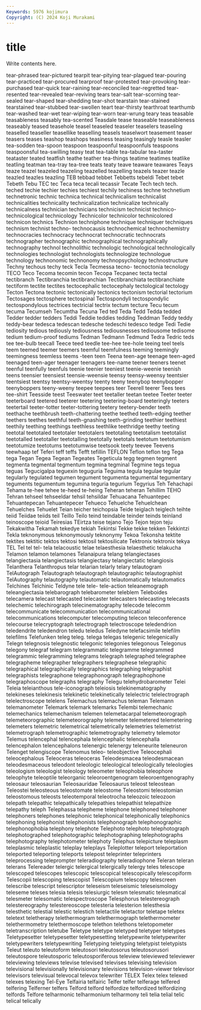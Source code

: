 ```yaml
---
Keywords: 5976 kojimura
Copyright: (C) 2024 Koji Murakami
---
```


# title

Write contents here.



 tear-phrased tear-pictured tearpit tear-pitying tear-plagued
tear-pouring tear-practiced tear-procured tearproof tear-protested tear-provoking tear-purchased tear-quick tear-raining tear-reconciled
tear-regretted tear-resented tear-revealed tear-reviving tears tear-salt tear-scorning tear-sealed tear-shaped tear-shedding
tear-shot tearstain tear-stained tearstained tear-stubbed tear-swollen teart tear-thirsty tearthroat tearthumb
tear-washed tear-wet tear-wiping tear-worn tear-wrung teary teas teasable teasableness teasably
tea-scented Teasdale tease teaseable teaseableness teaseably teased teasehole teasel teaseled
teaseler teaselers teaseling teaselled teaseller teasellike teaselling teasels teaselwort teasement
teaser teasers teases teashop teashops teasiness teasing teasingly teasle teasler
tea-sodden tea-spoon teaspoon teaspoonful teaspoonfuls teaspoons teaspoonsful tea-swilling teasy teat
tea-table tea-tabular tea-taster teataster teated teatfish teathe teather tea-things teatime
teatimes teatlike teatling teatman tea-tray tea-tree teats teaty teave teaware
teawares Teays teaze teazel teazeled teazeling teazelled teazelling teazels teazer
teazle teazled teazles teazling TEB tebbad tebbet Tebbetts tebeldi Tebet
tebet Tebeth Tebu TEC tec Teca teca tecali tecassir Tecate
Tech tech tech. teched techie techier techies techiest techily techiness
techne technetium technetronic technic technica technical technicalism technicalist technicalities technicality
technicalization technicalize technically technicalness technician technicians technicism technicist technico- technicological
technicology Technicolor technicolor technicolored technicon technics Technion techniphone technique techniquer
techniques technism technist techno- technocausis technochemical technochemistry technocracies technocracy technocrat
technocratic technocrats technographer technographic technographical technographically technography technol technolithic technologic
technological technologically technologies technologist technologists technologize technologue technology technonomic technonomy
technopsychology technostructure Techny techous techy teck Tecla Tecmessa tecno- tecnoctonia
tecnology TECO Teco Tecoma tecomin tecon Tecopa Tecpanec tecta tectal
tectibranch Tectibranchia tectibranchian Tectibranchiata tectibranchiate tectiform tectite tectites tectocephalic tectocephaly
tectological tectology Tecton Tectona tectonic tectonically tectonics tectonism tectorial tectorium
Tectosages tectosphere tectospinal Tectospondyli tectospondylic tectospondylous tectrices tectricial tectrix tectum
tecture Tecu tecum tecuma Tecumseh Tecumtha Tecuna Ted ted Teda
Tedd Tedda tedded Tedder tedder tedders Teddi Teddie teddies tedding
Teddman Teddy teddy teddy-bear tedesca tedescan tedesche tedeschi tedesco tedge
Tedi Tedie tediosity tedious tediously tediousness tediousnesses tediousome tedisome tedium
tedium-proof tediums Tedman Tedmann Tedmund Tedra Tedric teds tee tee-bulb
teecall Teece teed teedle tee-hee tee-hole teeing teel teels teem
teemed teemer teemers teemful teemfulness teeming teemingly teemingness teemless teems
-teen teen Teena teen-age teenage teen-aged teenaged teen-ager teenager teenagers
tee-name teener teeners teenet teenful teenfully teenfuls teenie teenier teeniest
teenie-weenie teenish teens teensier teensiest teensie-weensie teensy teensy-weensy teentsier teentsiest
teentsy teentsy-weentsy teenty teeny teenybop teenybopper teenyboppers teeny-weeny teepee teepees
teer Teerell teerer Tees tees tee-shirt Teesside teest Teeswater teet
teetaller teetan teetee Teeter teeter teeterboard teetered teeterer teetering teetering-board
teeteringly teeters teetertail teeter-totter teeter-tottering teetery teetery-bender teeth teethache teethbrush
teeth-chattering teethe teethed teeth-edging teether teethers teethes teethful teeth-gnashing teeth-grinding
teethier teethiest teethily teething teethings teethless teethlike teethridge teethy teeting
teetotal teetotaled teetotaler teetotalers teetotaling teetotalism teetotalist teetotalled teetotaller teetotalling
teetotally teetotals teetotum teetotumism teetotumize teetotums teetotumwise teetsook teety teevee
Teevens teewhaap tef Teferi teff teffs Tefft tefillin TEFLON Teflon
teflon teg Tega tega Tegan Tegea Tegean Tegeates Tegeticula tegg
tegmen tegment tegmenta tegmental tegmentum tegmina tegminal Tegmine tegs tegua
teguas Tegucigalpa teguexin teguguria Teguima tegula tegulae tegular tegularly tegulated
tegumen tegument tegumenta tegumental tegumentary teguments tegumentum tegumina teguria tegurium
Tegyrius Teh Tehachapi Tehama te-hee tehee te-heed te-heing Teheran teheran
Tehillim TEHO Tehran tehseel tehseeldar tehsil tehsildar Tehuacana Tehuantepec Tehuantepecan
Tehuantepecer Tehueco Tehuelche Tehuelchean Tehuelches Tehuelet Teian teicher teichopsia Teide
teiglach teiglech teihte teiid Teiidae teiids teil Teillo Teilo teind
teindable teinder teinds teinland teinoscope teioid Teiresias TEirtza teise tejano
Tejo Tejon tejon teju Tekakwitha Tekamah tekedye tekiah Tekintsi Tekke
tekke tekken Tekkintzi Tekla teknonymous teknonymously teknonymy Tekoa Tekonsha tektite
tektites tektitic tektos tektosi tektosil tektosilicate Tektronix tektronix tekya TEL
Tel tel tel- tela telacoustic telae telaesthesia telaesthetic telakucha Telamon
telamon telamones Telanaipura telang telangiectases telangiectasia telangiectasis telangiectasy telangiectatic telangiosis
Telanthera Telanthropus telar telarian telarly telary telautogram TelAutograph Telautograph telautograph
telautographic telautographist TelAutography telautography telautomatic telautomatically telautomatics Telchines Telchinic Teldyne
tele tele- tele-action teleanemograph teleangiectasia telebarograph telebarometer teleblem Teleboides telecamera
telecast telecasted telecaster telecasters telecasting telecasts telechemic telechirograph telecinematography telecode
telecomm telecommunicate telecommunication telecommunicational telecommunications telecomputer telecomputing telecon teleconference telecourse
telecryptograph telectrograph telectroscope teledendrion teledendrite teledendron teledu teledus Teledyne telefacsimile
telefilm telefilms Telefunken teleg teleg. telega telegas telegenic telegenically Telegn
telegnosis telegnostic telegonic telegonies telegonous Telegonus telegony telegraf telegram telegrammatic
telegramme telegrammed telegrammic telegramming telegrams telegraph telegraphed telegraphee telegrapheme telegrapher
telegraphers telegraphese telegraphic telegraphical telegraphically telegraphics telegraphing telegraphist telegraphists telegraphone
telegraphonograph telegraphophone telegraphoscope telegraphs telegraphy Telegu telehydrobarometer Telei Teleia teleianthous
tele-iconograph teleiosis telekinematography telekineses telekinesis telekinetic telekinetically telelectric telelectrograph telelectroscope
telelens Telemachus telemachus teleman Telemann telemanometer Telemark telemark telemarks Telembi
telemechanic telemechanics telemechanism telemen telemetacarpal telemeteorograph telemeteorographic telemeteorography telemeter telemetered
telemetering telemeters telemetric telemetrical telemetrically telemetries telemetrist telemetrograph telemetrographic telemetrography
telemetry telemotor Telemus telencephal telencephala telencephalic telencephalla telencephalon telencephalons telenergic
telenergy teleneurite teleneuron Telenget telengiscope Telenomus teleo- teleobjective Teleocephali teleocephalous
Teleoceras teleoceras Teleodesmacea teleodesmacean teleodesmaceous teleodont teleologic teleological teleologically teleologies
teleologism teleologist teleology teleometer teleophobia teleophore teleophyte teleoptile teleorganic teleoroentgenogram
teleoroentgenography teleosaur teleosaurian Teleosauridae Teleosaurus teleost teleostean Teleostei teleosteous teleostomate
teleostome Teleostomi teleostomian teleostomous teleosts teleotemporal teleotrocha teleozoic teleozoon telepath
telepathic telepathically telepathies telepathist telepathize telepathy teleph Telephassa telepheme telephone
telephoned telephoner telephoners telephones telephonic telephonical telephonically telephonics telephoning telephonist
telephonists telephonograph telephonographic telephonophobia telephony telephote Telephoto telephoto telephotograph telephotographed
telephotographic telephotographing telephotographs telephotography telephotometer telephoty Telephus telepicture teleplasm teleplasmic
teleplastic teleplay teleplays Teleplotter teleport teleportation teleported teleporting teleports telepost
teleprinter teleprinters teleprocessing teleprompter teleradiography teleradiophone Teleran teleran telerans Telereader
telergic telergical telergically telergy teles telescope telescoped telescopes telescopic telescopical
telescopically telescopiform Telescopii telescoping telescopist Telescopium telescopy telescreen telescribe telescript
telescriptor teleseism teleseismic teleseismology teleseme teleses telesia telesis telesiurgic telesm
telesmatic telesmatical telesmeter telesomatic telespectroscope Telesphorus telestereograph telestereography telestereoscope telesteria
telesterion telesthesia telesthetic telestial telestic telestich teletactile teletactor teletape teletex
teletext teletherapy telethermogram telethermograph telethermometer telethermometry telethermoscope telethon telethons teletopometer
teletranscription teletube Teletype teletype teletyped teletyper teletypes Teletypesetter teletypesetter teletypesetting
teletypewrite teletypewriter teletypewriters teletypewriting Teletyping teletyping teletypist teletypists Teleut teleuto
teleutoform teleutosori teleutosorus teleutosorusori teleutospore teleutosporic teleutosporiferous teleview televiewed televiewer
televiewing televiews televise televised televises televising television televisional televisionally televisionary
televisions television-viewer televisor televisors televisual televocal televox telewriter TELEX Telex
telex telexed telexes telexing Tel-Eye Telfairia telfairic Telfer telfer telferage
telfered telfering Telferner telfers Telford telford telfordize telfordized telfordizing telfords
Telfore telharmonic telharmonium telharmony teli telia telial telic telical telically
